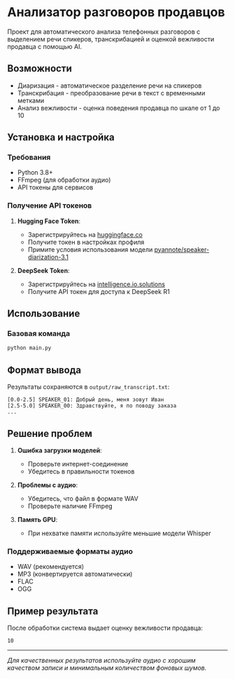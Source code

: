 # Анализатор разговоров продавцов

Проект для автоматического анализа телефонных разговоров с выделением речи спикеров, транскрибацией и оценкой вежливости продавца с помощью AI.

## Возможности

- Диаризация - автоматическое разделение речи на спикеров
- Транскрибация - преобразование речи в текст с временными метками
- Анализ вежливости - оценка поведения продавца по шкале от 1 до 10

##  Установка и настройка

### Требования
- Python 3.8+
- FFmpeg (для обработки аудио)
- API токены для сервисов

### Получение API токенов

1. **Hugging Face Token**:
   - Зарегистрируйтесь на [huggingface.co](https://huggingface.co)
   - Получите токен в настройках профиля
   - Примите условия использования модели [pyannote/speaker-diarization-3.1](https://huggingface.co/pyannote/speaker-diarization-3.1)

2. **DeepSeek Token**:
   - Зарегистрируйтесь на [intelligence.io.solutions](https://api.intelligence.io.solutions)
   - Получите API токен для доступа к DeepSeek R1

## Использование

### Базовая команда

```bash
python main.py
```

##  Формат вывода

Результаты сохраняются в `output/raw_transcript.txt`:

```
[0.0-2.5] SPEAKER_01: Добрый день, меня зовут Иван
[2.5-5.0] SPEAKER_00: Здравствуйте, я по поводу заказа
...
```

##  Решение проблем

1. **Ошибка загрузки моделей**:
   - Проверьте интернет-соединение
   - Убедитесь в правильности токенов

2. **Проблемы с аудио**:
   - Убедитесь, что файл в формате WAV
   - Проверьте наличие FFmpeg

3. **Память GPU**:
   - При нехватке памяти используйте меньшие модели Whisper

### Поддерживаемые форматы аудио

- WAV (рекомендуется)
- MP3 (конвертируется автоматически)
- FLAC
- OGG

## Пример результата

После обработки система выдает оценку вежливости продавца:

```
10
```
---

*Для качественных результатов используйте аудио с хорошим качеством записи и минимальным количеством фоновых шумов.*




